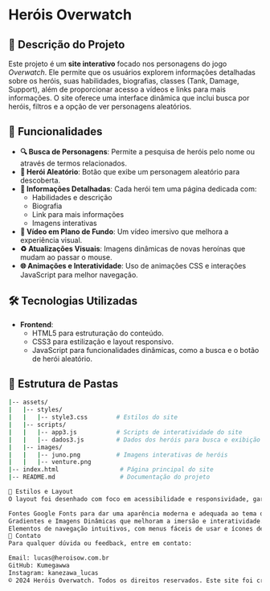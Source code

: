 # Heróis Overwatch

## 📜 Descrição do Projeto

Este projeto é um **site interativo** focado nos personagens do jogo *Overwatch*. Ele permite que os usuários explorem informações detalhadas sobre os heróis, suas habilidades, biografias, classes (Tank, Damage, Support), além de proporcionar acesso a vídeos e links para mais informações. O site oferece uma interface dinâmica que inclui busca por heróis, filtros e a opção de ver personagens aleatórios.

## 🚀 Funcionalidades

- **🔍 Busca de Personagens**: Permite a pesquisa de heróis pelo nome ou através de termos relacionados.
- **🎲 Herói Aleatório**: Botão que exibe um personagem aleatório para descoberta.
- **📜 Informações Detalhadas**: Cada herói tem uma página dedicada com:
  - Habilidades e descrição
  - Biografia
  - Link para mais informações
  - Imagens interativas
- **🎥 Vídeo em Plano de Fundo**: Um vídeo imersivo que melhora a experiência visual.
- **♻️ Atualizações Visuais**: Imagens dinâmicas de novas heroínas que mudam ao passar o mouse.
- **🌐 Animações e Interatividade**: Uso de animações CSS e interações JavaScript para melhor navegação.

## 🛠️ Tecnologias Utilizadas

- **Frontend**:
  - HTML5 para estruturação do conteúdo.
  - CSS3 para estilização e layout responsivo.
  - JavaScript para funcionalidades dinâmicas, como a busca e o botão de herói aleatório.

## 📁 Estrutura de Pastas

```bash
|-- assets/
|   |-- styles/
|   |   |-- style3.css        # Estilos do site
|   |-- scripts/
|   |   |-- app3.js           # Scripts de interatividade do site
|   |   |-- dados3.js         # Dados dos heróis para busca e exibição
|   |-- images/
|   |   |-- juno.png          # Imagens interativas de heróis
|   |   |-- venture.png
|-- index.html                 # Página principal do site
|-- README.md                  # Documentação do projeto

🎨 Estilos e Layout
O layout foi desenhado com foco em acessibilidade e responsividade, garantindo uma boa experiência tanto em dispositivos móveis quanto em desktops. O design utiliza:

Fontes Google Fonts para dar uma aparência moderna e adequada ao tema do jogo.
Gradientes e Imagens Dinâmicas que melhoram a imersão e interatividade.
Elementos de navegação intuitivos, com menus fáceis de usar e ícones de redes sociais no rodapé.
📧 Contato
Para qualquer dúvida ou feedback, entre em contato:

Email: lucas@heroisow.com.br
GitHub: Kumegawwa
Instagram: kanezawa_lucas
© 2024 Heróis Overwatch. Todos os direitos reservados. Este site foi criado como um projeto de fã, sem fins lucrativos.